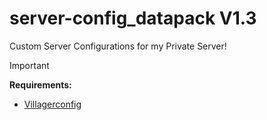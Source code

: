 # server-config_datapack V1.3
Custom Server Configurations for my Private Server!

> [!IMPORTANT]
> **Requirements:**
> - [Villagerconfig](https://modrinth.com/mod/villagerconfig)